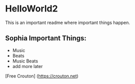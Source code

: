 # HelloWorld2

This is an important readme where important things happen.

## Sophia Important Things:
* Music
* Beats
* Music Beats
* add more later


[Free Crouton] (https://crouton.net)